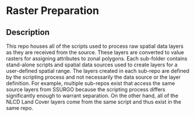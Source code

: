 Raster Preparation
==================

## Description

This repo houses all of the scripts used to process raw spatial data layers as they are received from the source. These layers are converted to value rasters for assigning attributes to zonal polygons. Each sub-folder contains stand-alone scripts and spatial data sources used to create layers for a user-defined spatial range. The layers created in each sub-repo are defined by the scripting process and not necessarily the data source or the layer definition. For example, multiple sub-repos exist that access the same source layers from SSURGO because the scripting process differs significantly enough to warrant separation. On the other hand, all of the NLCD Land Cover layers come from the same script and thus exist in the same repo.



